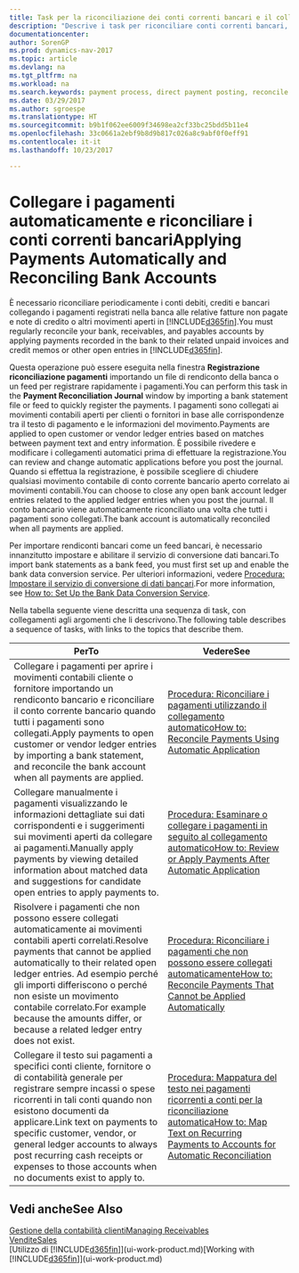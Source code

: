 ```yaml
---
title: Task per la riconciliazione dei conti correnti bancari e il collegamento dei pagamenti ai relativi movimenti
description: "Descrive i task per riconciliare conti correnti bancari, conti di contabilità clienti, fornitori, registrazione incassi o spese e per applicare i pagamenti automaticamente."
documentationcenter: 
author: SorenGP
ms.prod: dynamics-nav-2017
ms.topic: article
ms.devlang: na
ms.tgt_pltfrm: na
ms.workload: na
ms.search.keywords: payment process, direct payment posting, reconcile payment, expenses, cash receipts
ms.date: 03/29/2017
ms.author: sgroespe
ms.translationtype: HT
ms.sourcegitcommit: b9b1f062ee6009f34698ea2cf33bc25bdd5b11e4
ms.openlocfilehash: 33c0661a2ebf9b8d9b817c026a8c9abf0f0eff91
ms.contentlocale: it-it
ms.lasthandoff: 10/23/2017

---
```

# <a name="applying-payments-automatically-and-reconciling-bank-accounts"></a><span data-ttu-id="193db-103">Collegare i pagamenti automaticamente e riconciliare i conti correnti bancari</span><span class="sxs-lookup"><span data-stu-id="193db-103">Applying Payments Automatically and Reconciling Bank Accounts</span></span>
<span data-ttu-id="193db-104">È necessario riconciliare periodicamente i conti debiti, crediti e bancari collegando i pagamenti registrati nella banca alle relative fatture non pagate e note di credito o altri movimenti aperti in [!INCLUDE[d365fin](includes/d365fin_long_md.md)].</span><span class="sxs-lookup"><span data-stu-id="193db-104">You must regularly reconcile your bank, receivables, and payables accounts by applying payments recorded in the bank to their related unpaid invoices and credit memos or other open entries in [!INCLUDE[d365fin](includes/d365fin_long_md.md)].</span></span>  

<span data-ttu-id="193db-105">Questa operazione può essere eseguita nella finestra **Registrazione riconciliazione pagamenti** importando un file di rendiconto della banca o un feed per registrare rapidamente i pagamenti.</span><span class="sxs-lookup"><span data-stu-id="193db-105">You can perform this task in the **Payment Reconciliation Journal** window by importing a bank statement file or feed to quickly register the payments.</span></span> <span data-ttu-id="193db-106">I pagamenti sono collegati ai movimenti contabili aperti per clienti o fornitori in base alle corrispondenze tra il testo di pagamento e le informazioni del movimento.</span><span class="sxs-lookup"><span data-stu-id="193db-106">Payments are applied to open customer or vendor ledger entries based on matches between payment text and entry information.</span></span> <span data-ttu-id="193db-107">È possibile rivedere e modificare i collegamenti automatici prima di effettuare la registrazione.</span><span class="sxs-lookup"><span data-stu-id="193db-107">You can review and change automatic applications before you post the journal.</span></span> <span data-ttu-id="193db-108">Quando si effettua la registrazione, è possibile scegliere di chiudere qualsiasi movimento contabile di conto corrente bancario aperto correlato ai movimenti contabili.</span><span class="sxs-lookup"><span data-stu-id="193db-108">You can choose to close any open bank account ledger entries related to the applied ledger entries when you post the journal.</span></span> <span data-ttu-id="193db-109">Il conto bancario viene automaticamente riconciliato una volta che tutti i pagamenti sono collegati.</span><span class="sxs-lookup"><span data-stu-id="193db-109">The bank account is automatically reconciled when all payments are applied.</span></span>  

<span data-ttu-id="193db-110">Per importare rendiconti bancari come un feed bancari, è necessario innanzitutto impostare e abilitare il servizio di conversione dati bancari.</span><span class="sxs-lookup"><span data-stu-id="193db-110">To import bank statements as a bank feed, you must first set up and enable the bank data conversion service.</span></span> <span data-ttu-id="193db-111">Per ulteriori informazioni, vedere [Procedura: Impostare il servizio di conversione di dati bancari](bank-how-setup-bank-data-conversion-service.md).</span><span class="sxs-lookup"><span data-stu-id="193db-111">For more information, see [How to: Set Up the Bank Data Conversion Service](bank-how-setup-bank-data-conversion-service.md).</span></span>  

<span data-ttu-id="193db-112">Nella tabella seguente viene descritta una sequenza di task, con collegamenti agli argomenti che li descrivono.</span><span class="sxs-lookup"><span data-stu-id="193db-112">The following table describes a sequence of tasks, with links to the topics that describe them.</span></span>  

| <span data-ttu-id="193db-113">Per</span><span class="sxs-lookup"><span data-stu-id="193db-113">To</span></span> | <span data-ttu-id="193db-114">Vedere</span><span class="sxs-lookup"><span data-stu-id="193db-114">See</span></span> |
| --- | --- |
| <span data-ttu-id="193db-115">Collegare i pagamenti per aprire i movimenti contabili cliente o fornitore importando un rendiconto bancario e riconciliare il conto corrente bancario quando tutti i pagamenti sono collegati.</span><span class="sxs-lookup"><span data-stu-id="193db-115">Apply payments to open customer or vendor ledger entries by importing a bank statement, and reconcile the bank account when all payments are applied.</span></span> |[<span data-ttu-id="193db-116">Procedura: Riconciliare i pagamenti utilizzando il collegamento automatico</span><span class="sxs-lookup"><span data-stu-id="193db-116">How to: Reconcile Payments Using Automatic Application</span></span>](receivables-how-reconcile-payments-auto-application.md) |
| <span data-ttu-id="193db-117">Collegare manualmente i pagamenti visualizzando le informazioni dettagliate sui dati corrispondenti e i suggerimenti sui movimenti aperti da collegare ai pagamenti.</span><span class="sxs-lookup"><span data-stu-id="193db-117">Manually apply payments by viewing detailed information about matched data and suggestions for candidate open entries to apply payments to.</span></span> |[<span data-ttu-id="193db-118">Procedura: Esaminare o collegare i pagamenti in seguito al collegamento automatico</span><span class="sxs-lookup"><span data-stu-id="193db-118">How to: Review or Apply Payments After Automatic Application</span></span>](receivables-how-review-apply-payments-auto-application.md) |
| <span data-ttu-id="193db-119">Risolvere i pagamenti che non possono essere collegati automaticamente ai movimenti contabili aperti correlati.</span><span class="sxs-lookup"><span data-stu-id="193db-119">Resolve payments that cannot be applied automatically to their related open ledger entries.</span></span> <span data-ttu-id="193db-120">Ad esempio perché gli importi differiscono o perché non esiste un movimento contabile correlato.</span><span class="sxs-lookup"><span data-stu-id="193db-120">For example because the amounts differ, or because a related ledger entry does not exist.</span></span> |[<span data-ttu-id="193db-121">Procedura: Riconciliare i pagamenti che non possono essere collegati automaticamente</span><span class="sxs-lookup"><span data-stu-id="193db-121">How to: Reconcile Payments That Cannot be Applied Automatically</span></span>](receivables-how-reconcile-payments-cannot-apply-auto.md) |
| <span data-ttu-id="193db-122">Collegare il testo sui pagamenti a specifici conti cliente, fornitore o di contabilità generale per registrare sempre incassi o spese ricorrenti in tali conti quando non esistono documenti da applicare.</span><span class="sxs-lookup"><span data-stu-id="193db-122">Link text on payments to specific customer, vendor, or general ledger accounts to always post recurring cash receipts or expenses to those accounts when no documents exist to apply to.</span></span> |[<span data-ttu-id="193db-123">Procedura: Mappatura del testo nei pagamenti ricorrenti a conti per la riconciliazione automatica</span><span class="sxs-lookup"><span data-stu-id="193db-123">How to: Map Text on Recurring Payments to Accounts for Automatic Reconciliation</span></span>](receivables-how-map-text-recurring-payments-accounts-auto-reconcilliation.md) |

## <a name="see-also"></a><span data-ttu-id="193db-124">Vedi anche</span><span class="sxs-lookup"><span data-stu-id="193db-124">See Also</span></span>
[<span data-ttu-id="193db-125">Gestione della contabilità clienti</span><span class="sxs-lookup"><span data-stu-id="193db-125">Managing Receivables</span></span>](receivables-manage-receivables.md)  
[<span data-ttu-id="193db-126">Vendite</span><span class="sxs-lookup"><span data-stu-id="193db-126">Sales</span></span>](sales-manage-sales.md)  
<span data-ttu-id="193db-127">[Utilizzo di [!INCLUDE[d365fin](includes/d365fin_md.md)]](ui-work-product.md)</span><span class="sxs-lookup"><span data-stu-id="193db-127">[Working with [!INCLUDE[d365fin](includes/d365fin_md.md)]](ui-work-product.md)</span></span>

